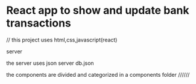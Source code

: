 # React app to show and update bank transactions

// this project uses html,css,javascript(react)

server

the server uses json server db.json

the components are divided and categorized in a components folder
//////
 

